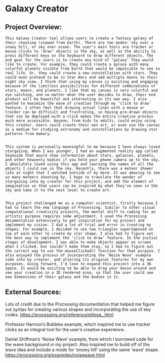 # Galaxy Creator

## Project Overview:
	This Galaxy Creator tool allows users to create a fantasy galaxy of their choosing (viewed from Earth). There are two modes: sky over a snowy hill, or sky over ocean. The user’s main tools are tracker or mouse clicks to ‘draw’ objects in the sky, as well as the ability to press different keys on the keyboard to draw different objects. The end goal for the users is to create any kind of ‘galaxy’ they would like to create. For example, they could create a galaxy with many colorful planets visible from Earth that would be impossible to see in real life. Or, they could create a new constellation with stars. They could even pretend to be in Star Wars and add multiple moons to their night sky view. I think that using my canvas is exciting and engaging because of the limitless possibilities for different combinations of stars, moons, and planets. I like that my canvas is very colorful and eye catching, and no matter what the user decides to draw, their end product will be beautiful and interesting in its own way. I also wanted to maximize the ease of creation through my ‘click to draw’ feature. I often feel that drawing actual lines with a mouse or tracker can be difficult and frustrating, so having pre-drawn objects that can be deployed with a click makes the entire creative process much more accessible. Anyone, from kids to adults, could enjoy using this creator. Users could create their own art, or even use the canvas as a medium for studying astronomy and constellations by drawing star patterns from memory.


	This system is personally meaningful to me because I have always loved stargazing. When I was younger, I had an augmented reality app called SkyGuide that would show information about stars, galaxies, planets, and other heavenly bodies if you held your phone camera up to the sky. I absolutely loved using this app and learning the names of all the objects I could see in the sky. Recently, there was a meteor shower late at night that I watched outside of my dorm. It was amazing to see so many meteors shooting by. I hope to translate the wonder of stargazing into my creator for this project, and add the element of imagination so that users can be inspired by what they’ve seen in the sky and take it to the next level to create art.


	This project challenged me as a computer scientist, firstly because I had to learn the new language of Processing. Similar to other visual computational creativity projects, the mental shift to coding for an artistic purpose requires some adjustment. I used the Processing documentation extensively to get inspiration for my project and implement my vision. I did a lot of trial and error in creating my shapes. For example, I decided to use two triangles superimposed on top of each other to create my star shape. I also had to figure out the best way to implement the ‘click to draw’ feature. In the initial stages of development, I was able to make objects appear on screen when I clicked, but couldn’t make them stay, so I had to figure out the correct way to use the mouseClicked() function for that purpose. I also enjoyed the process of incorporating the ‘Noise Wave’ example code into my creator, and altering its original features for my own purposes. Going forward, I’d love to expand this project into a 3D space. It would be exciting to be able to drag your mouse around and see your creation in a 3D rendered area, so that the user could see new dimensions of their galaxy and the bodies in it. 


## External Sources:

Lots of credit due to the Processing documentation that helped me figure out syntax for creating various shapes and incorporating the use of key codes.
https://processing.org/reference/ellipse_.html

Professor Harmon’s Bubbles example, which inspired me to use tracker clicks as an integral tool for the user’s creative experience.

Daniel Shiffman’s ‘Noise Wave’ example, from which I borrowed code for the wave background in my project. Also inspired me to build off of the wave idea and include a mode for ‘snowy hill’ using the same ‘wave’ shape.
https://processing.org/examples/noisewave.html


